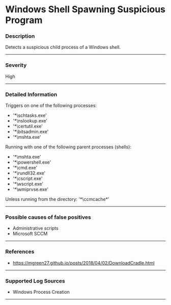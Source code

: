 # Windows Shell Spawning Suspicious Program
### Description

Detects a suspicious child process of a Windows shell.

-------------------
### Severity

High

-------------------

### Detailed Information

Triggers on one of the following processes:

  - '*\schtasks.exe'
  - '*\nslookup.exe'
  - '*\certutil.exe'
  - '*\bitsadmin.exe'
  - '*\mshta.exe'

Running with one of the following parent processes (shells):

  - '*\mshta.exe'
  - '*\powershell.exe'
  - '*\cmd.exe'
  - '*\rundll32.exe'
  - '*\cscript.exe'
  - '*\wscript.exe'
  - '*\wmiprvse.exe'

Unless running from the directory: '*\ccmcache\*'

-------------------

### Possible causes of false positives

- Administrative scripts
- Microsoft SCCM

-------------------
### References

- https://mgreen27.github.io/posts/2018/04/02/DownloadCradle.html

-------------------
### Supported Log Sources

- Windows Process Creation

-------------------

